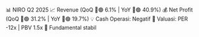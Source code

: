 📊 NIRO Q2 2025
📈 Revenue (QoQ 🔼🟢 6.1% | YoY 🔼🟢 40.9%)
💰 Net Profit (QoQ 🔼🟢 31.2% | YoY 🔼🟢 19.7%)
💡 Cash Operasi: Negatif
🧮 Valuasi: PER -12x | PBV 1.5x
🧱 Fundamental stabil
